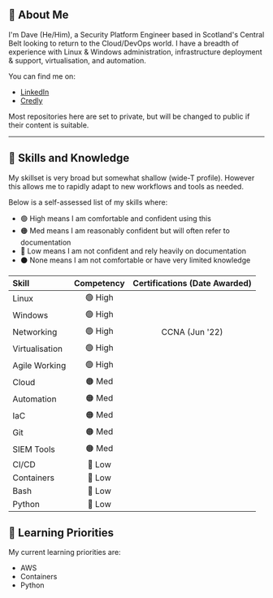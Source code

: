 ## 🧑 About Me

I'm Dave (He/Him), a Security Platform Engineer based in Scotland's Central Belt looking to return to the Cloud/DevOps world. I have a breadth of experience with Linux & Windows administration, infrastructure deployment & support, virtualisation, and automation.

You can find me on:
- [LinkedIn](https://www.linkedin.com/in/dave-m-86b386138/)
- [Credly](https://www.credly.com/users/dave-mulholland.9fb54736)


Most repositories here are set to private, but will be changed to public if their content is suitable.

---

## 📖 Skills and Knowledge
My skillset is very broad but somewhat shallow (wide-T profile). However this allows me to rapidly adapt to new workflows and tools as needed.

Below is a self-assessed list of my skills where:
- 🟢 High means I am comfortable and confident using this
- 🟠 Med means I am reasonably confident but will often refer to documentation
- 🔴 Low means I am not confident and rely heavily on documentation
- ⚫ None means I am not comfortable or have very limited knowledge


| Skill          | Competency | Certifications (Date Awarded) |
| :------------- | :--------: | :---------------------------: |
| Linux          |   🟢 High   |                               |
| Windows        |   🟢 High   |                               |
| Networking     |   🟢 High   |        CCNA (Jun '22)         |
| Virtualisation |   🟢 High   |                               |
| Agile Working  |   🟢 High   |                               |
| Cloud          |   🟠 Med    |                               |
| Automation     |   🟠 Med    |                               |
| IaC            |   🟠 Med    |                               |
| Git            |   🟠 Med    |                               |
| SIEM Tools     |   🟠 Med    |                               |
| CI/CD          |   🔴 Low    |                               |
| Containers     |   🔴 Low    |                               |
| Bash           |   🔴 Low    |                               |
| Python         |   🔴 Low    |                               |

## 🌱 Learning Priorities
My current learning priorities are:

- AWS
- Containers
- Python
